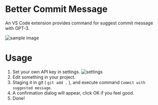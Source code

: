 # Better Commit Message

An VS Code extension provides command for suggest commit message with GPT-3.

![sample image](https://gyazo.com/06ea654bc3fb9d56f50b1d522a6e966a/max_size/1000)

# Usage

1. Set your own API key in settings.
![settings](https://gyazo.com/b85e567b603f2da726d75c8c97d965fa/max_size/1000)
2. Edit something in your project.
3. Staging it in git ( `git add .` ), and execute command `Commit with suggested message`.
4. A confirmation dialog will appear, click OK if you feel good.
5. Done!
